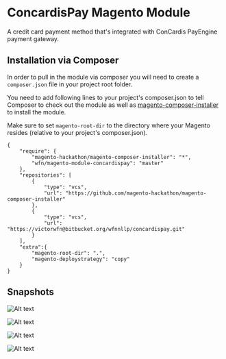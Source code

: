 # ConcardisPay Magento Module
A credit card payment method that's integrated with ConCardis PayEngine payment gateway.

## Installation via Composer
In order to pull in the module via composer you will need to create a `composer.json` file in your project root folder.

You need to add following lines to your project's composer.json to tell Composer to check out the module as well as [magento-composer-installer](https://github.com/Cotya/magento-composer-installer) to install the module.

Make sure to set `magento-root-dir` to the directory where your Magento resides (relative to your project's composer.json).
```
{
    "require": {
        "magento-hackathon/magento-composer-installer": "*",
        "wfn/magento-module-concardispay": "master"
    },
    "repositories": [
        {
            "type": "vcs",
            "url": "https://github.com/magento-hackathon/magento-composer-installer"
        },
        {
            "type": "vcs",
            "url": "https://victorwfn@bitbucket.org/wfnnllp/concardispay.git"
        }
    ],
    "extra":{
        "magento-root-dir": ".",
        "magento-deploystrategy": "copy"
    }
}
```

## Snapshots


![Alt text](https://cloud.githubusercontent.com/assets/4705073/24683013/a873194a-196a-11e7-9878-4de28c03ae80.png)

![Alt text](https://cloud.githubusercontent.com/assets/4705073/24683015/a88198e4-196a-11e7-9151-9860eda01afb.png)

![Alt text](https://cloud.githubusercontent.com/assets/4705073/24683014/a8811590-196a-11e7-890d-bea072c3b590.png)

![Alt text](https://cloud.githubusercontent.com/assets/4705073/24683016/a8847136-196a-11e7-8e69-d939fb777206.png)

